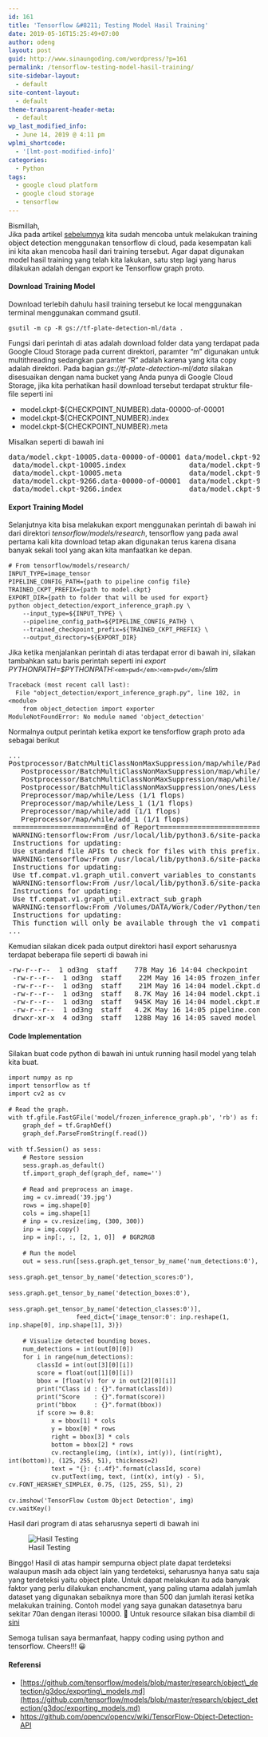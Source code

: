 ```yaml
---
id: 161
title: 'Tensorflow &#8211; Testing Model Hasil Training'
date: 2019-05-16T15:25:49+07:00
author: odeng
layout: post
guid: http://www.sinaungoding.com/wordpress/?p=161
permalink: /tensorflow-testing-model-hasil-training/
site-sidebar-layout:
  - default
site-content-layout:
  - default
theme-transparent-header-meta:
  - default
wp_last_modified_info:
  - June 14, 2019 @ 4:11 pm
wplmi_shortcode:
  - '[lmt-post-modified-info]'
categories:
  - Python
tags:
  - google cloud platform
  - google cloud storage
  - tensorflow
---
```

Bismillah,  
Jika pada artikel <a rel="noreferrer noopener" aria-label="sebelumnya (opens in a new tab)" href="/tensorflow-custom-object-detection-api-cloud/" target="_blank">sebelumnya</a> kita sudah mencoba untuk melakukan training object detection menggunakan tensorflow di cloud, pada kesempatan kali ini kita akan mencoba hasil dari training tersebut. Agar dapat digunakan model hasil training yang telah kita lakukan, satu step lagi yang harus dilakukan adalah dengan export ke Tensorflow graph proto. 

#### Download Training Model

Download terlebih dahulu hasil training tersebut ke local menggunakan terminal menggunakan command gsutil.

<pre class="wp-block-code"><code>gsutil -m cp -R gs://tf-plate-detection-ml/data .</code></pre>

Fungsi dari perintah di atas adalah download folder data yang terdapat pada Google Cloud Storage pada current direktori, paramter &#8220;m&#8221; digunakan untuk multithreading sedangkan paramter &#8220;R&#8221; adalah karena yang kita copy adalah direktori. Pada bagian _gs://tf-plate-detection-ml/data_ silakan disesuaikan dengan nama bucket yang Anda punya di Google Cloud Storage, jika kita perhatikan hasil download tersebut terdapat struktur file-file seperti ini

  * model.ckpt-${CHECKPOINT_NUMBER}.data-00000-of-00001
  * model.ckpt-${CHECKPOINT_NUMBER}.index
  * model.ckpt-${CHECKPOINT_NUMBER}.meta

Misalkan seperti di bawah ini

<pre class="wp-block-preformatted">data/model.ckpt-10005.data-00000-of-00001 data/model.ckpt-9266.meta                 data/model.ckpt-9840.index                data/model.ckpt.data-00000-of-00001<br /> data/model.ckpt-10005.index               data/model.ckpt-9275.data-00000-of-00001  data/model.ckpt-9840.meta                 data/model.ckpt.index<br /> data/model.ckpt-10005.meta                data/model.ckpt-9275.index                data/model.ckpt-9841.data-00000-of-00001  data/model.ckpt.meta<br /> data/model.ckpt-9266.data-00000-of-00001  data/model.ckpt-9275.meta                 data/model.ckpt-9841.index<br /> data/model.ckpt-9266.index                data/model.ckpt-9840.data-00000-of-00001  data/model.ckpt-9841.meta</pre>

#### Export Training Model

Selanjutnya kita bisa melakukan export menggunakan perintah di bawah ini dari direktori _tensorflow/models/research_, tensorflow yang pada awal pertama kali kita download tetap akan digunakan terus karena disana banyak sekali tool yang akan kita manfaatkan ke depan.

<pre class="wp-block-code"><code># From tensorflow/models/research/
INPUT_TYPE=image_tensor
PIPELINE_CONFIG_PATH={path to pipeline config file}
TRAINED_CKPT_PREFIX={path to model.ckpt}
EXPORT_DIR={path to folder that will be used for export}
python object_detection/export_inference_graph.py \
    --input_type=${INPUT_TYPE} \
    --pipeline_config_path=${PIPELINE_CONFIG_PATH} \
    --trained_checkpoint_prefix=${TRAINED_CKPT_PREFIX} \
    --output_directory=${EXPORT_DIR}</code></pre>

Jika ketika menjalankan perintah di atas terdapat error di bawah ini, silakan tambahkan satu baris perintah seperti ini _export PYTHONPATH=$PYTHONPATH:_`<em>pwd</em>`_:_`<em>pwd</em>`_/slim_

<pre class="wp-block-code"><code>Traceback (most recent call last):
  File "object_detection/export_inference_graph.py", line 102, in &lt;module>
    from object_detection import exporter
ModuleNotFoundError: No module named 'object_detection'</code></pre>

Normalnya output perintah ketika export ke tensforflow graph proto ada sebagai berikut

<pre class="wp-block-preformatted">...<br />Postprocessor/BatchMultiClassNonMaxSuppression/map/while/PadOrClipBoxList/sub_9 (1/1 flops)<br />   Postprocessor/BatchMultiClassNonMaxSuppression/map/while/add (1/1 flops)<br />   Postprocessor/BatchMultiClassNonMaxSuppression/map/while/add_1 (1/1 flops)<br />   Postprocessor/BatchMultiClassNonMaxSuppression/ones/Less (1/1 flops)<br />   Preprocessor/map/while/Less (1/1 flops)<br />   Preprocessor/map/while/Less_1 (1/1 flops)<br />   Preprocessor/map/while/add (1/1 flops)<br />   Preprocessor/map/while/add_1 (1/1 flops)<br /> ======================End of Report==========================<br /> WARNING:tensorflow:From /usr/local/lib/python3.6/site-packages/tensorflow/python/training/saver.py:1266: checkpoint_exists (from tensorflow.python.training.checkpoint_management) is deprecated and will be removed in a future version.<br /> Instructions for updating:<br /> Use standard file APIs to check for files with this prefix.<br /> WARNING:tensorflow:From /usr/local/lib/python3.6/site-packages/tensorflow/python/tools/freeze_graph.py:232: convert_variables_to_constants (from tensorflow.python.framework.graph_util_impl) is deprecated and will be removed in a future version.<br /> Instructions for updating:<br /> Use tf.compat.v1.graph_util.convert_variables_to_constants<br /> WARNING:tensorflow:From /usr/local/lib/python3.6/site-packages/tensorflow/python/framework/graph_util_impl.py:245: extract_sub_graph (from tensorflow.python.framework.graph_util_impl) is deprecated and will be removed in a future version.<br /> Instructions for updating:<br /> Use tf.compat.v1.graph_util.extract_sub_graph<br /> WARNING:tensorflow:From /Volumes/DATA/Work/Coder/Python/tensor-flow/object-detection/models/research/object_detection/exporter.py:267: build_tensor_info (from tensorflow.python.saved_model.utils_impl) is deprecated and will be removed in a future version.<br /> Instructions for updating:<br /> This function will only be available through the v1 compatibility library as tf.compat.v1.saved_model.utils.build_tensor_info or tf.compat.v1.saved_model.build_tensor_info.<br />...</pre>

Kemudian silakan dicek pada output direktori hasil export seharusnya terdapat beberapa file seperti di bawah ini

<pre class="wp-block-preformatted">-rw-r--r--  1 od3ng  staff    77B May 16 14:04 checkpoint<br /> -rw-r--r--  1 od3ng  staff    22M May 16 14:05 frozen_inference_graph.pb<br /> -rw-r--r--  1 od3ng  staff    21M May 16 14:04 model.ckpt.data-00000-of-00001<br /> -rw-r--r--  1 od3ng  staff   8.7K May 16 14:04 model.ckpt.index<br /> -rw-r--r--  1 od3ng  staff   945K May 16 14:04 model.ckpt.meta<br /> -rw-r--r--  1 od3ng  staff   4.2K May 16 14:05 pipeline.config<br /> drwxr-xr-x  4 od3ng  staff   128B May 16 14:05 saved_model</pre>

#### Code Implementation

Silakan buat code python di bawah ini untuk running hasil model yang telah kita buat.

<pre class="wp-block-code"><code>import numpy as np
import tensorflow as tf
import cv2 as cv

# Read the graph.
with tf.gfile.FastGFile('model/frozen_inference_graph.pb', 'rb') as f:
    graph_def = tf.GraphDef()
    graph_def.ParseFromString(f.read())

with tf.Session() as sess:
    # Restore session
    sess.graph.as_default()
    tf.import_graph_def(graph_def, name='')

    # Read and preprocess an image.
    img = cv.imread('39.jpg')
    rows = img.shape[0]
    cols = img.shape[1]
    # inp = cv.resize(img, (300, 300))
    inp = img.copy()
    inp = inp[:, :, [2, 1, 0]]  # BGR2RGB

    # Run the model
    out = sess.run([sess.graph.get_tensor_by_name('num_detections:0'),
                    sess.graph.get_tensor_by_name('detection_scores:0'),
                    sess.graph.get_tensor_by_name('detection_boxes:0'),
                    sess.graph.get_tensor_by_name('detection_classes:0')],
                   feed_dict={'image_tensor:0': inp.reshape(1, inp.shape[0], inp.shape[1], 3)})

    # Visualize detected bounding boxes.
    num_detections = int(out[0][0])
    for i in range(num_detections):
        classId = int(out[3][0][i])
        score = float(out[1][0][i])
        bbox = [float(v) for v in out[2][0][i]]
        print("Class id : {}".format(classId))
        print("Score    : {}".format(score))
        print("bbox     : {}".format(bbox))
        if score >= 0.8:
            x = bbox[1] * cols
            y = bbox[0] * rows
            right = bbox[3] * cols
            bottom = bbox[2] * rows
            cv.rectangle(img, (int(x), int(y)), (int(right), int(bottom)), (125, 255, 51), thickness=2)
            text = "{}: {:.4f}".format(classId, score)
            cv.putText(img, text, (int(x), int(y) - 5), cv.FONT_HERSHEY_SIMPLEX, 0.75, (125, 255, 51), 2)

cv.imshow('TensorFlow Custom Object Detection', img)
cv.waitKey()</code></pre>

Hasil dari program di atas seharusnya seperti di bawah ini

<div class="wp-block-image">
  <figure class="aligncenter"><img src="/assets/images/2019/05/Hasil-Testing-e1557992381977.png" alt="Hasil Testing" class="wp-image-163" srcset="/assets/images/2019/05/Hasil-Testing-e1557992381977.png 442w, /assets/images/2019/05/Hasil-Testing-e1557992381977-300x177.png 300w" sizes="(max-width: 442px) 100vw, 442px" /><figcaption>Hasil Testing</figcaption></figure>
</div>

Binggo! Hasil di atas hampir sempurna object plate dapat terdeteksi walaupun masih ada object lain yang terdeteksi, seharusnya hanya satu saja yang terdeteksi yaitu object plate. Untuk dapat melakukan itu ada banyak faktor yang perlu dilakukan enchancment, yang paling utama adalah jumlah dataset yang digunakan sebaiknya more than 500 dan jumlah iterasi ketika melakukan training. Contoh model yang saya gunakan datasetnya baru sekitar 70an dengan iterasi 10000. 🙂 Untuk resource silakan bisa diambil di <a rel="noreferrer noopener" aria-label="sini (opens in a new tab)" href="https://github.com/0d3ng/tf-plate-detection-cloud.git" target="_blank">sini</a>

Semoga tulisan saya bermanfaat, happy coding using python and tensorflow. Cheers!!! 😀

#### Referensi

  * [https://github.com/tensorflow/models/blob/master/research/object\_detection/g3doc/exporting\_models.md](https://github.com/tensorflow/models/blob/master/research/object_detection/g3doc/exporting_models.md)
  * <https://github.com/opencv/opencv/wiki/TensorFlow-Object-Detection-API>